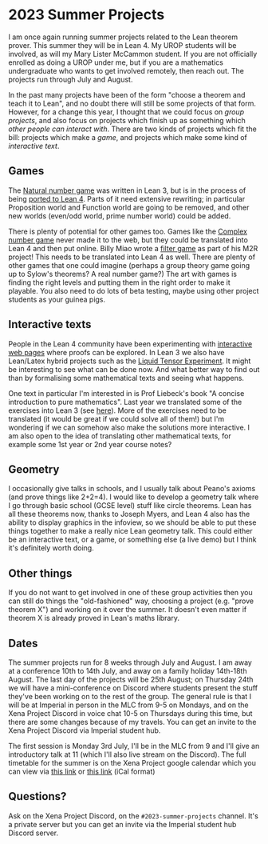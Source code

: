 # 2023 Summer Projects

I am once again running summer projects related to the Lean theorem prover. This summer they will be in Lean 4. My UROP students will be involved, as will my Mary Lister McCammon student. If you are not officially enrolled as doing a UROP under me, but if you are a mathematics undergraduate who wants to get involved remotely, then reach out. The projects run through July and August.

In the past many projects have been of the form "choose a theorem and teach it to Lean", and no doubt there will
still be some projects of that form. However, for a change this year, I thought that we could focus on
*group projects*, and also focus on projects which finish up as something which *other people can interact
with*. There are two kinds of projects which fit the bill: projects which make a *game*, and projects which make
some kind of *interactive text*. 

## Games

The [Natural number game](https://www.ma.imperial.ac.uk/~buzzard/xena/natural_number_game/) was written in Lean 3, but is in 
the process of being [ported to Lean 4](https://adam.math.hhu.de/).
Parts of it need extensive rewriting; in particular Proposition world and Function world are going to be removed, and
other new worlds (even/odd world, prime number world) could be added.

There is plenty of potential for other games too. Games like the 
[Complex number game](https://github.com/ImperialCollegeLondon/complex-number-game) never made it to the web,
but they could be translated into Lean 4 and then put online. Billy Miao wrote a [filter game](https://github.com/Biiiilly/filter)
as part of his M2R project! This needs to be translated into Lean 4 as well. There are plenty of other games that
one could imagine (perhaps a group theory game going up to Sylow's theorems? A real number game?) The art with games
is finding the right levels and putting them in the right order to make it playable. You also need to do lots of beta testing, 
maybe using other project students as your guinea pigs.

## Interactive texts

People in the Lean 4 community have been experimenting with 
[interactive web pages](https://www.imo.universite-paris-saclay.fr/~patrick.massot/Examples/ContinuousFrom.html) where
proofs can be explored. In Lean 3 we also have Lean/Latex hybrid projects such as the
[Liquid Tensor Experiment](https://leanprover-community.github.io/liquid/).
It might be interesting to see what can be done now. And what better way to find out than by formalising
some mathematical texts and seeing what happens.

One text in particular I'm interested in is Prof Liebeck's book "A concise introduction to pure mathematics". Last year we translated
some of the exercises into Lean 3 (see [here](https://github.com/ImperialCollegeLondon/m1fexplained/)). More of the exercises need
to be translated (it would be great if we could solve all of them!) but I'm wondering if we can somehow also make the
solutions more interactive. I am also open to the idea of translating other mathematical texts, for example some 1st year or 2nd year
course notes?

## Geometry

I occasionally give talks in schools, and I usually talk about Peano's axioms (and prove things like 2+2=4). I would like to develop a geometry talk where I go through basic school (GCSE level) stuff like circle theorems. Lean has all these theorems now, thanks to Joseph Myers, and Lean 4 also has the ability to display graphics in the infoview, so we should be able to put these things together to make a really nice Lean geometry talk. This could either be an interactive text, or a game, or something else (a live demo) but I think it's definitely worth doing.

## Other things

If you do not want to get involved in one of these group activities then you can still do things the "old-fashioned" way, choosing
a project (e.g. "prove theorem X") and working on it over the summer. It doesn't even matter if theorem X is already proved
in Lean's maths library.

## Dates

The summer projects run for 8 weeks through July and August. I am away at a conference 10th to 14th July, 
and away on a family holiday 14th-18th August. The last day of the projects will be 25th August; on Thursday 24th
we will have a mini-conference on Discord where students present the stuff they've been working on to the rest of the group.
The general rule is that I will be at Imperial in person in the MLC from 9-5 on Mondays, and on the Xena Project Discord in voice
chat 10-5 on Thursdays during this time, but there are some changes because of my travels. You can get an invite to the Xena
Project Discord via Imperial student hub. 

The first session is Monday 3rd July, I'll be in the MLC from 9 and I'll give an introductory talk at 11 (which I'll
also live stream on the Discord). The full timetable for the summer is on the Xena Project google calendar which you
can view via [this link](https://calendar.google.com/calendar/embed?src=l26hcfbgvh1ba0i216mf9l0llk%40group.calendar.google.com&ctz=Europe%2FLondon)
or [this link](https://calendar.google.com/calendar/ical/l26hcfbgvh1ba0i216mf9l0llk%40group.calendar.google.com/public/basic.ics) (iCal format)

## Questions?

Ask on the Xena Project Discord, on the `#2023-summer-projects` channel. It's a private server but you can get an invite via the Imperial student hub Discord server.
